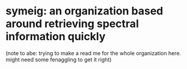 # symeig: an organization based around retrieving spectral information quickly

(note to abe: trying to make a read me for the whole organization here. might need some fenaggling to get it right)
